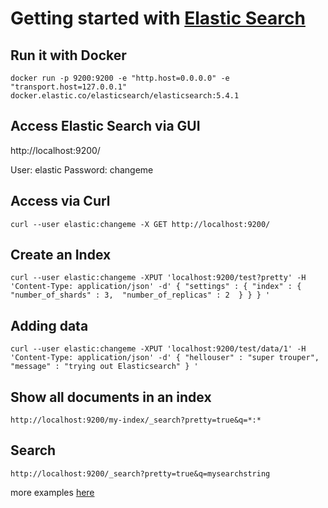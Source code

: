 # Getting started with [Elastic Search](https://github.com/elastic/elasticsearch)

## Run it with Docker

`docker run -p 9200:9200 -e "http.host=0.0.0.0" -e "transport.host=127.0.0.1" docker.elastic.co/elasticsearch/elasticsearch:5.4.1`


## Access Elastic Search via GUI

http://localhost:9200/

User: elastic
Password: changeme

## Access via Curl

`curl --user elastic:changeme -X GET http://localhost:9200/`

## Create an Index

`curl --user elastic:changeme -XPUT 'localhost:9200/test?pretty' -H 'Content-Type: application/json' -d'
{
    "settings" : {
        "index" : {
            "number_of_shards" : 3, 
            "number_of_replicas" : 2 
        }
    }
}
'`

## Adding data

`curl --user elastic:changeme -XPUT 'localhost:9200/test/data/1' -H 'Content-Type: application/json' -d'
{
    "hellouser" : "super trouper",
    "message" : "trying out Elasticsearch"
}
'`

## Show all documents in an index

`http://localhost:9200/my-index/_search?pretty=true&q=*:*`

## Search

`http://localhost:9200/_search?pretty=true&q=mysearchstring`

more examples [here](https://github.com/u1i/elastic-search-getting-started)
